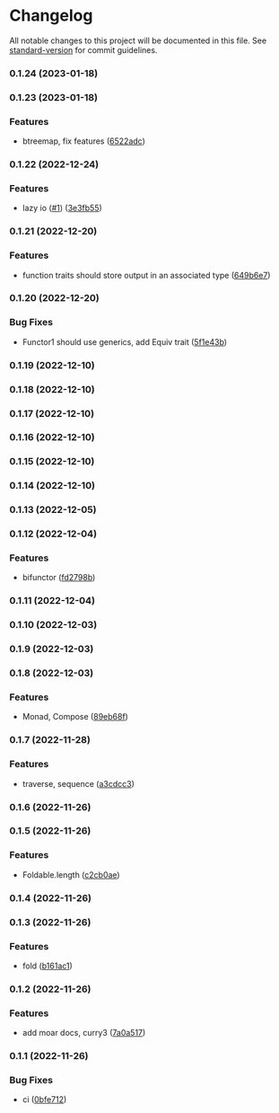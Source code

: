 # Changelog

All notable changes to this project will be documented in this file. See [standard-version](https://github.com/conventional-changelog/standard-version) for commit guidelines.

### 0.1.24 (2023-01-18)

### 0.1.23 (2023-01-18)


### Features

* btreemap, fix features ([6522adc](https://github.com/cakekindel/naan/commit/6522adcb31c810af35761e0aec65612e91a41bca))

### 0.1.22 (2022-12-24)


### Features

* lazy io ([#1](https://github.com/cakekindel/naan/issues/1)) ([3e3fb55](https://github.com/cakekindel/naan/commit/3e3fb5518fc9f6f8b73a93c2636227f6605e449c))

### 0.1.21 (2022-12-20)


### Features

* function traits should store output in an associated type ([649b6e7](https://github.com/cakekindel/naan/commit/649b6e725b1502443f73eee73f505768b7c9c3e4))

### 0.1.20 (2022-12-20)


### Bug Fixes

* Functor1 should use generics, add Equiv trait ([5f1e43b](https://github.com/cakekindel/naan/commit/5f1e43bbab32c9c410cc787cb199090277bb4552))

### 0.1.19 (2022-12-10)

### 0.1.18 (2022-12-10)

### 0.1.17 (2022-12-10)

### 0.1.16 (2022-12-10)

### 0.1.15 (2022-12-10)

### 0.1.14 (2022-12-10)

### 0.1.13 (2022-12-05)

### 0.1.12 (2022-12-04)


### Features

* bifunctor ([fd2798b](https://github.com/cakekindel/naan/commit/fd2798b59fa4f15ce9fd0da49e02dec52a323466))

### 0.1.11 (2022-12-04)

### 0.1.10 (2022-12-03)

### 0.1.9 (2022-12-03)

### 0.1.8 (2022-12-03)


### Features

* Monad, Compose ([89eb68f](https://github.com/cakekindel/naan/commit/89eb68fad4f254ebcbd737164579fddbcc78e2f5))

### 0.1.7 (2022-11-28)


### Features

* traverse, sequence ([a3cdcc3](https://github.com/cakekindel/naan/commit/a3cdcc38f074c712cb1319f738b6a7235361c03b))

### 0.1.6 (2022-11-26)

### 0.1.5 (2022-11-26)


### Features

* Foldable.length ([c2cb0ae](https://github.com/cakekindel/naan/commit/c2cb0ae3ed575b554513b3b962edb0302e96fc4d))

### 0.1.4 (2022-11-26)

### 0.1.3 (2022-11-26)


### Features

* fold ([b161ac1](https://github.com/cakekindel/naan/commit/b161ac1cd807c5433f349d749422268a67054147))

### 0.1.2 (2022-11-26)


### Features

* add moar docs, curry3 ([7a0a517](https://github.com/cakekindel/naan/commit/7a0a5177937b92bb3e6bf611da80ee585361dfc8))

### 0.1.1 (2022-11-26)


### Bug Fixes

* ci ([0bfe712](https://github.com/cakekindel/naan/commit/0bfe712be9f303996e214c44e0b1bbc5190951d3))
